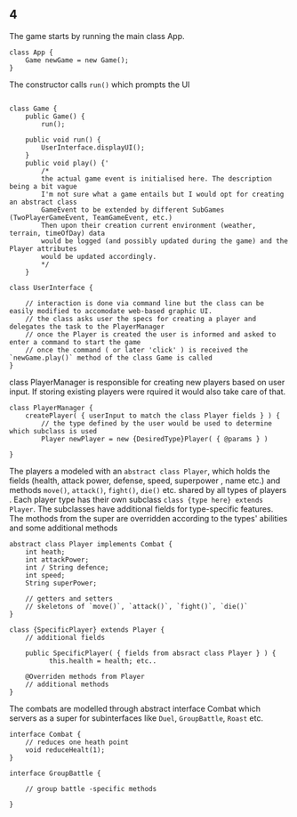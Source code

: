 ## 4 
The game starts by running the main class App. 
```
class App {
    Game newGame = new Game(); 
}
```
The constructor calls `run()` which prompts the UI

```
    
class Game {
    public Game() {
        run();

    public void run() {
        UserInterface.displayUI();
    }
    public void play() {'
        /*
        the actual game event is initialised here. The description being a bit vague
        I'm not sure what a game entails but I would opt for creating an abstract class
        GameEvent to be extended by different SubGames (TwoPlayerGameEvent, TeamGameEvent, etc.)
        Then upon their creation current environment (weather, terrain, timeOfDay) data
        would be logged (and possibly updated during the game) and the Player attributes
        would be updated accordingly.
        */   
    }
```

```
class UserInterface {

    // interaction is done via command line but the class can be easily modified to accomodate web-based graphic UI.
    // the class asks user the specs for creating a player and delegates the task to the PlayerManager
    // once the Player is created the user is informed and asked to enter a command to start the game
    // once the command ( or later 'click' ) is received the `newGame.play()` method of the class Game is called
}
```

class PlayerManager is responsible for creating new players based on user input. 
If storing existing players were rquired it would also take care of that. 


```
class PlayerManager {
    createPlayer( { userInput to match the class Player fields } ) {
        // the type defined by the user would be used to determine which subclass is used
        Player newPlayer = new {DesiredType}Player( { @params } )

}
```

The players a modeled with an `abstract class Player`, which holds the fields (health, attack power, defense, speed, superpower , name etc.) and methods `move()`, `attack()`, `fight()`, `die()` etc. shared by all types of players . Each player type has their own subclass `class {type here} extends Player`. The subclasses have additional fields for type-specific features. The mothods from the super are overridden according to the types' abilities 
and some additional methods


```
abstract class Player implements Combat {
    int heath;
    int attackPower;
    int / String defence; 
    int speed;
    String superPower;

    // getters and setters
    // skeletons of `move()`, `attack()`, `fight()`, `die()`
}

class {SpecificPlayer} extends Player {
    // additional fields

    public SpecificPlayer( { fields from absract class Player } ) {
          this.health = health; etc..

    @Overriden methods from Player
    // additional methods
}
```
The combats are modelled through abstract interface Combat which servers as a super for subinterfaces like `Duel`, `GroupBattle`, `Roast` etc. 
```
interface Combat {
    // reduces one heath point
    void reduceHealt(1);
}

interface GroupBattle {

    // group battle -specific methods 

}
